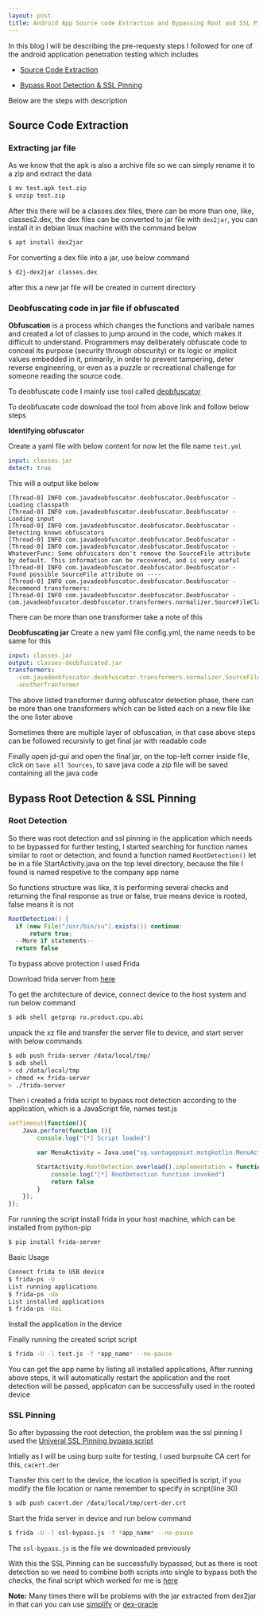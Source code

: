 ```yaml
---
layout: post
title: Android App Source code Extraction and Bypassing Root and SSL Pinning checks
---
```


In this blog I will be describing the pre-requesty steps I followed for one of the android application penetration testing<!--more--> which includes
 
 * [Source Code Extraction](https://github.com/vj0shii/vj0shii.github.io/blob/master/_posts/2020-6-29-android-app-testing-initial-steps.md#source-code-extraction)
 
 * [Bypass Root Detection & SSL Pinning](https://github.com/vj0shii/vj0shii.github.io/blob/master/_posts/2020-6-29-android-app-testing-initial-steps.md#bypass-root-detection--ssl-pinning)
 
 Below are the steps with description
 
 <h2>Source Code Extraction</h2>
 
 <h3>Extracting jar file</h3>
 
 As we know that the apk is also a archive file so we can simply rename it to a zip and extract the data
 
 ```bash
 $ mv test.apk test.zip
 $ unzip test.zip
 ```
 
 After this there will be a classes.dex files, there can be more than one, like, classes2.dex, the dex files can be converted to jar file with `dex2jar`, you can install it in debian linux machine with the command below
 
 ```bash
 $ apt install dex2jar
 ```
 
 For converting a dex file into a jar, use below command
 
 ```bash
 $ d2j-dex2jar classes.dex
 ```
 
 after this a new jar file will be created in current directory
 
 ### Deobfuscating code in jar file if obfuscated
 
**Obfuscation** is a process which changes the functions and varibale names and created a lot of classes to jump around in the code, which makes it difficult to understand. Programmers may deliberately obfuscate code to conceal its purpose (security through obscurity) or its logic or implicit values embedded in it, primarily, in order to prevent tampering, deter reverse engineering, or even as a puzzle or recreational challenge for someone reading the source code.

To deobfuscate code I mainly use tool called [deobfuscator](https://github.com/java-deobfuscator/deobfuscator/releases/download/1.0/deobfuscator.jar)

To deobfuscate code download the tool from above link and follow below steps

**Identifying obfuscator**

Create a yaml file with below content for now let the file name `test.yml`

```yaml
input: classes.jar
detect: true
```

This will a output like below

```
[Thread-0] INFO com.javadeobfuscator.deobfuscator.Deobfuscator - Loading classpath
[Thread-0] INFO com.javadeobfuscator.deobfuscator.Deobfuscator - Loading input
[Thread-0] INFO com.javadeobfuscator.deobfuscator.Deobfuscator - Detecting known obfuscators
[Thread-0] INFO com.javadeobfuscator.deobfuscator.Deobfuscator - 
[Thread-0] INFO com.javadeobfuscator.deobfuscator.Deobfuscator - WhateverFunc: Some obfuscators don't remove the SourceFile attribute by default. This information can be recovered, and is very useful
[Thread-0] INFO com.javadeobfuscator.deobfuscator.Deobfuscator - 	Found possible SourceFile attribute on ----
[Thread-0] INFO com.javadeobfuscator.deobfuscator.Deobfuscator - Recommend transformers:
[Thread-0] INFO com.javadeobfuscator.deobfuscator.Deobfuscator - 	com.javadeobfuscator.deobfuscator.transformers.normalizer.SourceFileClassNormalizer
```

There can be more than one transformer take a note of this

**Deobfuscating jar**
Create a new yaml file config.yml, the name needs to be same for this

```yaml
input: classes.jar
output: classes-deobfuscated.jar
transformers:
  -com.javadeobfuscator.deobfuscator.transformers.normalizer.SourceFileClassNormalizer
  -anotherTranformer
```

The above listed transformer during obfuscator detection phase, there can be more than one transformers which can be listed each on a new file like the one lister above

Sometimes there are multiple layer of obfuscation, in that case above steps can be followed recursivly to get final jar with readable code

Finally open jd-gui and open the final jar, on the top-left corner inside file, click on `Save all Sources`, to save java code a zip file will be saved containing all the java code

## Bypass Root Detection & SSL Pinning

### Root Detection
So there was root detection and ssl pinning in the application which needs to be bypassed for further testing, I started searching for function names similar to root or detection, and found a function named `RootDetection()` let be in a file StartActivity.java on the top level directory, because the file I found is named respetive to the company app name

So functions structure was like, it is performing several checks and returning the final response as true or false, true means device is rooted, false means it is not

```java
RootDetection() {
  if (new File("/usr/bin/su").exists()) continue:
      return true;
  --More if statements--
  return false
```

To bypass above protection I used Frida

Download frida server from [here](https://github.com/frida/frida/releases/)

To get the architecture of device, connect device to the host system and run below command

```bash
$ adb shell getprop ro.product.cpu.abi
```

unpack the xz file and transfer the server file to device, and start server with below commands

```bash
$ adb push frida-server /data/local/tmp/
$ adb shell
> cd /data/local/tmp
> chmod +x frida-server
> ./frida-server
```

Then i created a frida script to bypass root detection according to the application, which is a JavaScript file, names test.js

```javascript
setTimeout(function(){
	Java.perform(function (){
		console.log("[*] Script loaded")

		var MenuActivity = Java.use("sg.vantagepoint.mstgkotlin.MenuActivity")

		StartActivity.RootDetection.overload().implementation = function() {
			console.log("[*] RootDetection function invoked")
			return false
		}
	});
});
```

For running the script install frida in your host machine, which can be installed from python-pip

```bash
$ pip install frida-server
```

Basic Usage

```bash
Connect frida to USB device
$ frida-ps -U
List running applications
$ frida-ps -Ua
List installed applications
$ frida-ps -Uai
```

Install the application in the device

Finally running the created script script

```bash
$ frida -U -l test.js -f *app_name* --no-pause 
```

You can get the app name by listing all installed applications, After running above steps, it will automatically restart the application and the root detection will be passed, applicaton can be successfully used in the rooted device

### SSL Pinning

So after bypassing the root detection, the problem was the ssl pinning I used the [Univeral SSL Pinning bypass script](https://codeshare.frida.re/@pcipolloni/universal-android-ssl-pinning-bypass-with-frida/)

Intially as I will be using burp suite for testing, I used burpsuite CA cert for this, `cacert.der`

Transfer this cert to the device, the location is specified is script, if you modify the file location or name remember to specify in script(line 30)

```bash
$ adb push cacert.der /data/local/tmp/cert-der.crt
```

Start the frida server in device and run below command

```bash
$ frida -U -l ssl-bypass.js -f *app_name* --no-pause 
```

The `ssl-bypass.js` is the file we downloaded previously

With this the SSL Pinning can be successfully bypassed, but as there is root detection so we need to combine both scripts into single to bypass both the checks, the final script which worked for me is [here](https://gist.github.com/vj0shii/1572f568e883e2fbfcb172e4f4bdf892)



**Note:** Many times there will be problems with the jar extracted from dex2jar in that can you can use [simplify](https://github.com/CalebFenton/simplify) or [dex-oracle](https://github.com/CalebFenton/dex-oracle)
